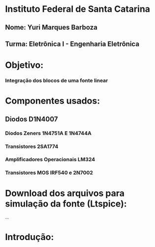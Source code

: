 # Instituto Federal de Santa Catarina
## Nome: Yuri Marques Barboza
## Turma: Eletrônica I - Engenharia Eletrônica

# Objetivo:

### Integração dos blocos de uma fonte linear

# Componentes usados:

## Diodos D1N4007

### Diodos Zeners 1N4751A E 1N4744A

### Transistores 2SA1774

### Amplificadores Operacionais LM324

### Transistores MOS IRF540 e 2N7002

# Download dos arquivos para simulação da fonte (Ltspice):

...

# Introdução:
